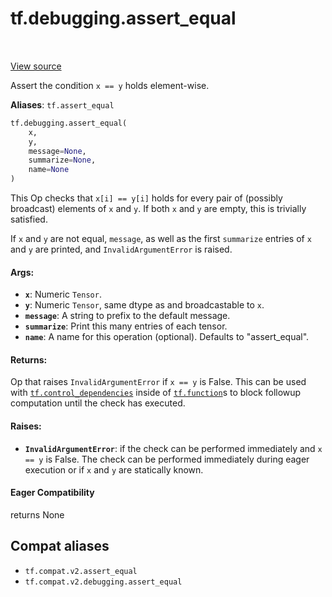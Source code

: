 <div itemscope itemtype="http://developers.google.com/ReferenceObject">
<meta itemprop="name" content="tf.debugging.assert_equal" />
<meta itemprop="path" content="Stable" />
</div>

# tf.debugging.assert_equal

<!-- Insert buttons and diff -->

<table class="tfo-notebook-buttons tfo-api" align="left">
</table>

<a target="_blank" href="/code/stable/tensorflow/python/ops/check_ops.py">View source</a>



Assert the condition `x == y` holds element-wise.

**Aliases**: `tf.assert_equal`

``` python
tf.debugging.assert_equal(
    x,
    y,
    message=None,
    summarize=None,
    name=None
)
```



<!-- Placeholder for "Used in" -->

This Op checks that `x[i] == y[i]` holds for every pair of (possibly
broadcast) elements of `x` and `y`. If both `x` and `y` are empty, this is
trivially satisfied.

If `x` and `y` are not equal, `message`, as well as the first `summarize`
entries of `x` and `y` are printed, and `InvalidArgumentError` is raised.

#### Args:


* <b>`x`</b>:  Numeric `Tensor`.
* <b>`y`</b>:  Numeric `Tensor`, same dtype as and broadcastable to `x`.
* <b>`message`</b>: A string to prefix to the default message.
* <b>`summarize`</b>: Print this many entries of each tensor.
* <b>`name`</b>: A name for this operation (optional).  Defaults to "assert_equal".


#### Returns:

Op that raises `InvalidArgumentError` if `x == y` is False. This can be
  used with <a href="../../tf/control_dependencies.md"><code>tf.control_dependencies</code></a> inside of <a href="../../tf/function.md"><code>tf.function</code></a>s to block
  followup computation until the check has executed.




#### Raises:


* <b>`InvalidArgumentError`</b>: if the check can be performed immediately and
  `x == y` is False. The check can be performed immediately during eager
  execution or if `x` and `y` are statically known.

#### Eager Compatibility
returns None



## Compat aliases

* `tf.compat.v2.assert_equal`
* `tf.compat.v2.debugging.assert_equal`


